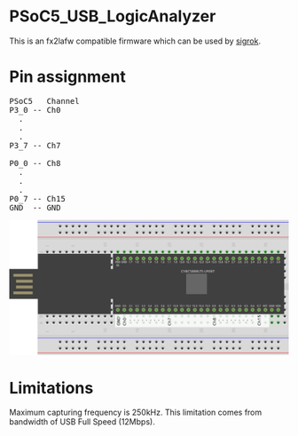 # PSoC5_USB_LogicAnalyzer
This is an fx2lafw compatible firmware which can be used by [sigrok](https://sigrok.org/).

# Pin assignment

<pre>
PSoC5   Channel
P3_0 -- Ch0
  .
  .
  .
P3_7 -- Ch7

P0_0 -- Ch8
  .
  .
  .
P0_7 -- Ch15
GND  -- GND
</pre>

![Pin Assign](https://github.com/MinatsuT/PSoC5_USB_LogicAnalyzer/blob/master/PSoC5_LogicAnalyzer.png?raw=true)

# Limitations
Maximum capturing frequency is 250kHz. This limitation comes from bandwidth of USB Full Speed (12Mbps).
